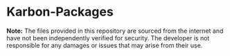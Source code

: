 # Karbon-Packages

**Note:** The files provided in this repository are sourced from the internet and have not been independently verified for security. The developer is not responsible for any damages or issues that may arise from their use.
